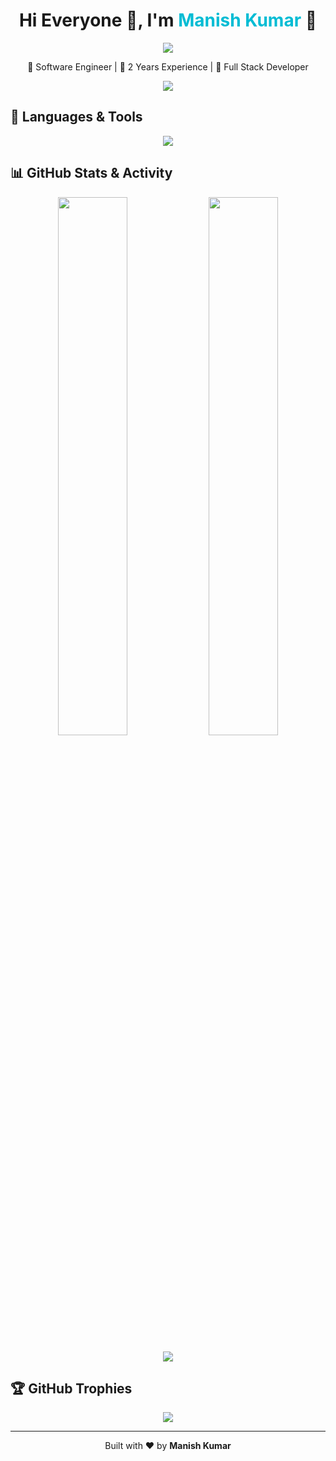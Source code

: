 <h1 align="center">Hi Everyone 👋, I'm <span style="color:#00bcd4;">Manish Kumar</span> 🔭</h1>
<p align="center">
  <img src="https://hits.sh/github.com/DevManishKumar/DevManishKumar.svg?style=flat-square&label=Profile%20Views" />
</p>
<p align="center">
  💪 Software Engineer | 💼 2 Years Experience | 🧠 Full Stack Developer
</p>

<p align="center">
  <a href="https://www.linkedin.com/in/devmanishkumar-0a9769aa/">
    <img src="https://img.shields.io/badge/-LinkedIn-blue?style=for-the-badge&logo=Linkedin&logoColor=white" />
  </a>
</p>

## 🚀 Languages & Tools

<p align="center">
  <img src="https://skillicons.dev/icons?i=html,css,js,jquery,react,redux,tailwind,materialui,bootstrap,nodejs,express,ts,graphql,mongodb,postgres,docker,jenkins,jira,ubuntu,windows,postman,python,django&perline=9" />
</p>

## 📊 GitHub Stats & Activity

<p align="center">
  <img width="47%" src="https://github-readme-stats.vercel.app/api?username=devmanishkumar&show_icons=true&theme=dracula&count_private=true" />
  <img width="47%" src="https://github-readme-streak-stats.herokuapp.com/?user=devmanishkumar&theme=dracula" />
</p>

<p align="center">
  <img src="https://github-readme-stats.vercel.app/api/top-langs/?username=devmanishkumar&layout=compact&theme=radical" />
</p>

## 🏆 GitHub Trophies

<p align="center">
  <img src="https://github-profile-trophy.vercel.app/?username=devmanishkumar&theme=dracula&column=6&margin-w=15" />
</p>

---

<p align="center">
  Built with ❤️ by <strong>Manish Kumar</strong>
</p>

